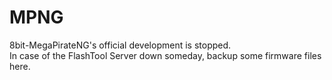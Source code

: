 # MPNG
8bit-MegaPirateNG's official development is stopped. <br/>
In case of the FlashTool Server down someday, backup some firmware files here.<br/>

